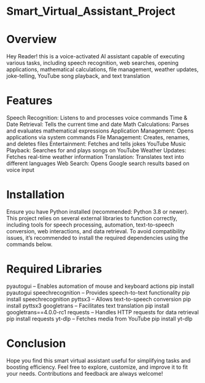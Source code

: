 # Smart_Virtual_Assistant_Project
# Overview
Hey Reader! this is a voice-activated AI assistant capable of executing various tasks, including speech recognition, web searches, opening applications, mathematical calculations, file management, weather updates, joke-telling, YouTube song playback, and text translation
# Features
Speech Recognition: Listens to and processes voice commands
Time & Date Retrieval: Tells the current time and date
Math Calculations: Parses and evaluates mathematical expressions
Application Management: Opens applications via system commands
File Management: Creates, renames, and deletes files
Entertainment: Fetches and tells jokes
YouTube Music Playback: Searches for and plays songs on YouTube
Weather Updates: Fetches real-time weather information
Translation: Translates text into different languages
Web Search: Opens Google search results based on voice input
# Installation
Ensure you have Python installed (recommended: Python 3.8 or newer). This project relies on several external libraries to function correctly, including tools for speech processing, automation, text-to-speech conversion, web interactions, and data retrieval. To avoid compatibility issues, it’s recommended to install the required dependencies using the commands below.
# Required Libraries
pyautogui – Enables automation of mouse and keyboard actions
pip install pyautogui
speechrecognition – Provides speech-to-text functionality
pip install speechrecognition
pyttsx3 – Allows text-to-speech conversion
pip install pyttsx3
googletrans – Facilitates text translation
pip install googletrans==4.0.0-rc1
requests – Handles HTTP requests for data retrieval
pip install requests
yt-dlp – Fetches media from YouTube
pip install yt-dlp
# Conclusion
Hope you find this smart virtual assistant useful for simplifying tasks and boosting efficiency. Feel free to explore, customize, and improve it to fit your needs. Contributions and feedback are always welcome!
